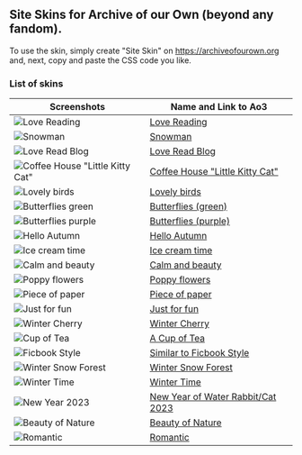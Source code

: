 ## Site Skins for Archive of our Own (beyond any fandom).
To use the skin, simply create "Site Skin" on https://archiveofourown.org and, next, copy and paste the CSS code you like.

### List of skins
| Screenshots | Name and Link to Ao3 |
| --- | --- |
| ![Love Reading](https://github.com/Ao3SiteSkins/Original-skins/blob/main/Screenshots/LoveReading.png) | <a href="https://archiveofourown.org/works/64472116">Love Reading</a>  |
| ![Snowman](https://github.com/Ao3SiteSkins/Original-skins/blob/main/Screenshots/Snowman_main.png) | <a href="https://archiveofourown.org/works/61712920">Snowman</a>  |
| ![Love Read Blog](https://github.com/Ao3SiteSkins/Original-skins/blob/main/Screenshots/LoveReadBlog.png) | <a href="https://archiveofourown.org/works/60897484">Love Read Blog</a>  |
| ![Coffee House "Little Kitty Cat"](https://github.com/Ao3SiteSkins/Original-skins/blob/main/Screenshots/CoffeeCat.png "Coffee House") | <a href="https://archiveofourown.org/works/56775019">Coffee House "Little Kitty Cat"</a>  |
| ![Lovely birds](https://github.com/Ao3SiteSkins/Original-skins/blob/main/Screenshots/prevScreen.png "Lovely birds") | <a href="https://archiveofourown.org/works/56457241">Lovely birds</a>  |
| ![Butterflies green](https://github.com/Ao3SiteSkins/Original-skins/blob/main/Screenshots/Butterfliesgreen.png "Butterflies green") | <a href="https://archiveofourown.org/works/51412624">Butterflies (green)</a>  |
| ![Butterflies purple](https://github.com/Ao3SiteSkins/Original-skins/blob/main/Screenshots/Butterfliespurple.png "Butterflies purple") | <a href="https://archiveofourown.org/works/51412987">Butterflies (purple)</a> |
| ![Hello Autumn](https://github.com/Ao3SiteSkins/Original-skins/blob/main/Screenshots/HelloAutumn.png "Hello Autumn") | <a href="https://archiveofourown.org/works/50345023">Hello Autumn</a> |
| ![Ice cream time](https://github.com/Ao3SiteSkins/Original-skins/blob/main/Screenshots/Icecreamtime.png "Ice cream time") | <a href="https://archiveofourown.org/works/48230536">Ice cream time</a> |
| ![Calm and beauty](https://github.com/Ao3SiteSkins/Original-skins/blob/main/Screenshots/Calmandbeauty.png "Calm and beauty") | <a href="https://archiveofourown.org/works/47402725">Calm and beauty</a> |
| ![Poppy flowers](https://github.com/Ao3SiteSkins/Original-skins/blob/main/Screenshots/Poppyflowers.png "Poppy flowers") | <a href="https://archiveofourown.org/works/47314081">Poppy flowers</a> |
| ![Piece of paper](https://github.com/Ao3SiteSkins/Original-skins/blob/main/Screenshots/Pieceofpaper.png "Piece of paper") | <a href="https://archiveofourown.org/works/48274822">Piece of paper</a> |
| ![Just for fun](https://github.com/Ao3SiteSkins/Original-skins/blob/main/Screenshots/Justforfun.png "Just for fun") | <a href="https://archiveofourown.org/works/45407854">Just for fun</a> |
| ![Winter Cherry](https://github.com/Ao3SiteSkins/Original-skins/blob/main/Screenshots/WinterCherry.png "Winter Cherry") | <a href="https://archiveofourown.org/works/44369359">Winter Cherry</a> |
| ![Cup of Tea](https://github.com/Ao3SiteSkins/Original-skins/blob/main/Screenshots/CupofTea.png "Cup of Tea") | <a href="https://archiveofourown.org/works/43940451">A Cup of Tea</a> |
| ![Ficbook Style](https://github.com/Ao3SiteSkins/Original-skins/blob/main/Screenshots/FicbookStyle.png "Ficbook Style") | <a href="https://archiveofourown.org/works/43594614">Similar to Ficbook Style</a> |
| ![Winter Snow Forest](https://github.com/Ao3SiteSkins/Original-skins/blob/main/Screenshots/WinterSnowForest.png "Winter Snow Forest") | <a href="https://archiveofourown.org/works/43584939">Winter Snow Forest</a> |
| ![Winter Time](https://github.com/Ao3SiteSkins/Original-skins/blob/main/Screenshots/WinterTime.png "Winter Time") | <a href="https://archiveofourown.org/works/43428925">Winter Time</a> |
| ![New Year 2023](https://github.com/Ao3SiteSkins/Original-skins/blob/main/Screenshots/NewYearofWaterRabbit.png "New Year 2023") | <a href="https://archiveofourown.org/works/43279062">New Year of Water Rabbit/Cat 2023</a> |
| ![Beauty of Nature](https://github.com/Ao3SiteSkins/Original-skins/blob/main/Screenshots/BeautyofNature.png "Beauty of Nature") | <a href="https://archiveofourown.org/works/41050137">Beauty of Nature</a> |
| ![Romantic](https://github.com/Ao3SiteSkins/Original-skins/blob/main/Screenshots/Romantic.png "Romantic") | <a href="https://archiveofourown.org/works/38434996">Romantic</a> |










